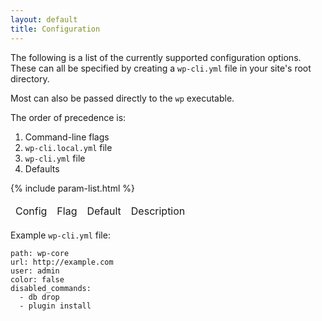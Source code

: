 ```yaml
---
layout: default
title: Configuration
---
```

The following is a list of the currently supported configuration options. These can all be specified by creating a `wp-cli.yml` file in your site's root directory.

Most can also be passed directly to the `wp` executable.

The order of precedence is:

1. Command-line flags
1. `wp-cli.local.yml` file
1. `wp-cli.yml` file
1. Defaults

<table>
	<thead>
	<tr>
		<td>Config</td>
		<td>Flag</td>
		<td>Default</td>
		<td>Description</td>
	</tr>
	</thead>
	<tbody>
	{% include param-list.html %}
	</tbody>
</table>

Example `wp-cli.yml` file:

	path: wp-core
	url: http://example.com
	user: admin
	color: false
	disabled_commands:
	  - db drop
	  - plugin install
